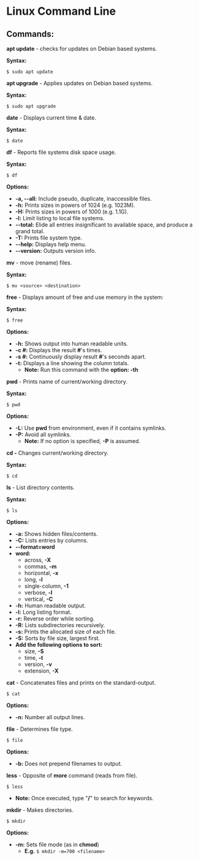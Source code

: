# Linux Command Line

## Commands:

**apt update** - checks for updates on Debian based systems.

**Syntax:**

`$ sudo apt update`

**apt upgrade** - Applies updates on Debian based systems.

**Syntax:**

`$ sudo apt upgrade`

**date** - Displays current time & date.

**Syntax:**

`$ date`

**df** - Reports file systems disk space usage.

**Syntax:**

`$ df`

**Options:**

* **-a, --all:** Include pseudo, duplicate, inaccessible files.
* **-h:** Prints sizes in powers of 1024 \(e.g. 1023M\).
* **-H:** Prints sizes in powers of 1000 \(e.g. 1.1G\).
* **-l:** Limit listing to local file systems.
* **--total:** Elide all entries insignificant to available space, and produce a grand total.
* **-T:** Prints file system type.
* **--help:** Displays help menu.
* **--version:** Outputs version info.

**mv** - move \(rename\) files.

**Syntax:**

`$ mv <source> <destination>`

**free** - Displays amount of free and use memory in the system:

**Syntax:**

`$ free`

**Options:**

* **-h:** Shows output into human readable units.
* **-c \#:** Displays the result **\#**'s times.
* **-s \#:** Continuously display result **\#**'s seconds apart.
* **-t:** Displays a line showing the column totals.
  * **Note:** Run this command with the **option: -th**  

**pwd** - Prints name of current/working directory.

**Syntax:**

`$ pwd`

**Options:**

* **-L:** Use **pwd** from environment, even if it contains symlinks.
* **-P:** Avoid all symlinks.
  * **Note:** If no option is specified, **-P** is assumed.

**cd -** Changes current/working directory.

**Syntax:**

`$ cd`

**ls** - List directory contents.

**Syntax:**

`$ ls`

**Options:**

* **-a:** Shows hidden files/contents.
* **-C:** Lists entries by columns.
* **--format=word**
 * **word:**
    * across, **-X**
    * commas, **-m**
    * horizontal, **-x**
    * long, **-l**
    * single-column, **-1**
    * verbose, **-l**
    * vertical, **-C**
* **-h:** Human readable output.
* **-l:** Long listing format.
* **-r:** Reverse order while sorting.
* **-R:** Lists subdirectories recursively.
* **-s:** Prints the allocated size of each file.
* **-S:** Sorts by file size, largest first.
* **Add the following options to sort:**
  * size, **-S**
  * time, **-t**
  * version, **-v**
  * extension, **-X**

**cat** - Concatenates files and prints on the standard-output.

`$ cat`

**Options:**

* **-n:** Number all output lines.

**file** - Determines file type.

`$ file`

**Options:**

* **-b:** Does not prepend filenames to output.

**less** - Opposite of **more** command (reads from file).

`$ less`

* **Note:** Once executed, type "**/**" to search for keywords.  

**mkdir** - Makes directories.

`$ mkdir`

**Options:**

* **-m:** Sets file mode (as in **chmod**)
  * **E.g.** `$ mkdir -m=700 <filename>`
